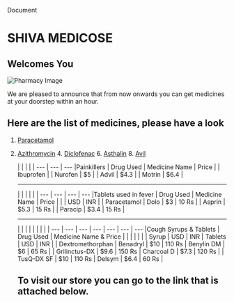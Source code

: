 Document

# SHIVA MEDICOSE

## Welcomes You

![Pharmacy Image](Fruits/Pharma.avif)

We are pleased to announce that from now onwards you can get medicines at your doorstep within an hour.

## Here are the list of medicines, please have a look

1.  [Paracetamol](https://www.apollopharmacy.in/search-medicines/Paracetamol)
2.  [Azithromycin](https://www.apollopharmacy.in/search-medicines/Azithromycin)
[](https://www.apollopharmacy.in/search-medicines/Azithromycin)4.  [](https://www.apollopharmacy.in/search-medicines/Azithromycin)[Diclofenac](https://www.apollopharmacy.in/search-medicines/Diclofenac)
[](https://www.apollopharmacy.in/search-medicines/Diclofenac)6.  [](https://www.apollopharmacy.in/search-medicines/Diclofenac)[Asthalin](https://www.apollopharmacy.in/search-medicines/Asthalin)
[](https://www.apollopharmacy.in/search-medicines/Asthalin)8.  [](https://www.apollopharmacy.in/search-medicines/Asthalin)[Avil](https://www.apollopharmacy.in/search-medicines/avil)
    
    |     |     |     |
    | --- | --- | --- |Painkillers
    | Drug Used | Medicine Name | Price |
    | Ibuprofen |
    | Nurofen | $5  |
    | Advil | $4.3 |
    | Motrin | $6.4 |
    
    - - -
    
    |     |     |     |     |
    | --- | --- | --- | --- |Tablets used in fever
    | Drug Used | Medicine Name | Price |     |
    | USD | INR |
    | Paracetamol | Dolo | $3  | 10 Rs |
    | Asprin | $5.3 | 15 Rs |
    | Paracip | $3.4 | 15 Rs |
    
    - - -
    
    |     |     |     |     |     |     |     |
    | --- | --- | --- | --- | --- | --- | --- |Cough Syrups & Tablets
    | Drug Used | Medicine Name & Price |     |     |     |     |     |
    | Syrup | USD | INR | Tablets | USD | INR |
    | Dextromethorphan | Benadryl | $10 | 110 Rs | Benylin DM | $6  | 65 Rs |
    | Grilinctus-DX | $9.6 | 150 Rs | Charcoal D | $7.3 | 120 Rs |
    | TusQ-DX SF | $10 | 110 Rs | Delsym | $6.4 | 60 Rs |
    
    ## To visit our store you can go to the link that is attached below.
